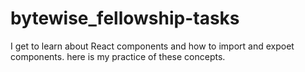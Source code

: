 # bytewise_fellowship-tasks

I get to learn about React components and how to import and expoet components.
here is my practice of these concepts.

